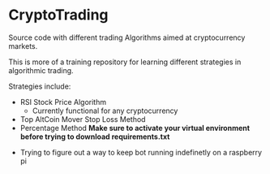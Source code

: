 # CryptoTrading
Source code with different trading Algorithms aimed at cryptocurrency markets.

This is more of a training repository for learning different strategies in algorithmic trading.

Strategies include:
+ RSI Stock Price Algorithm
  - Currently functional for any cryptocurrency
+ Top AltCoin Mover Stop Loss Method
+ Percentage Method
**Make sure to activate your virtual environment before trying to download requirements.txt**

- Trying to figure out a way to keep bot running indefinetly on a raspberry pi
